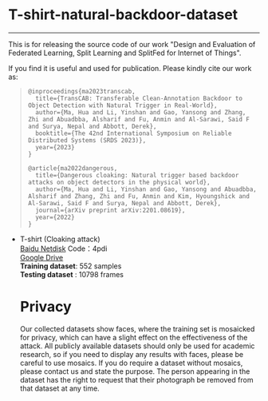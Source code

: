 # T-shirt-natural-backdoor-dataset
------
This is for releasing the source code of our work "Design and Evaluation of Federated Learning, Split Learning and SplitFed for Internet of Things".

If you find it is useful and used for publication. Please kindly cite our work as:
> ```
> @inproceedings{ma2023transcab,
>   title={TransCAB: Transferable Clean-Annotation Backdoor to Object Detection with Natural Trigger in Real-World},
>   author={Ma, Hua and Li, Yinshan and Gao, Yansong and Zhang, Zhi and Abuadbba, Alsharif and Fu, Anmin and Al-Sarawi, Said F and Surya, Nepal and Abbott, Derek},
>   booktitle={The 42nd International Symposium on Reliable Distributed Systems (SRDS 2023)},
>   year={2023}
> }
> 
> @article{ma2022dangerous,
>   title={Dangerous cloaking: Natural trigger based backdoor attacks on object detectors in the physical world},
>   author={Ma, Hua and Li, Yinshan and Gao, Yansong and Abuadbba, Alsharif and Zhang, Zhi and Fu, Anmin and Kim, Hyoungshick and Al-Sarawi, Said F and Surya, Nepal and Abbott, Derek},
>   journal={arXiv preprint arXiv:2201.08619},
>   year={2022}
> }
> ```


- T-shirt (Cloaking attack) <br>
  [Baidu Netdisk](https://pan.baidu.com/s/1Ndb5WD3eoph0WJvbb-axTw)  Code：4pdi <br>
  [Google Drive](https://drive.google.com/file/d/1oQm2JcUe3SP4xJT8maNx-Spe13Xciegw/view?usp=sharing) <br>
  **Training dataset**: 552 samples<br>
  **Testing dataset** : 10798 frames <br>

  # Privacy
   Our collected datasets show faces, where the training set is mosaicked for privacy, which can have a slight effect on the effectiveness of the attack. All publicly available datasets should only be used for academic research, so if you need to display any results with faces, please be careful to use mosaics. If you do require a dataset without mosaics, please contact us and state the purpose. The person appearing in the dataset has the right to request that their photograph be removed from that dataset at any time.
